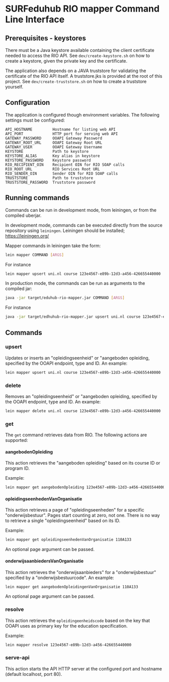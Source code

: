 # SURFeduhub RIO mapper Command Line Interface

## Prerequisites - keystores

There must be a Java keystore available containing the client
certificate needed to access the RIO API.  See
`dev/create-keystore.sh` on how to create a keystore, given the
private key and the certificate. 

The application also depends on a JAVA truststore for validating the
certificate of the RIO API itself.  A truststore.jks is provided at
the root of this project. See `dev/create-truststore.sh` on how
to create a truststore yourself.

## Configuration

The application is configured though environment variables. The
following settings must be configured:

```
API_HOSTNAME         Hostname for listing web API
API_PORT             HTTP port for serving web API
GATEWAY_PASSWORD     OOAPI Gateway Password
GATEWAY_ROOT_URL     OOAPI Gateway Root URL
GATEWAY_USER         OOAPI Gateway Username
KEYSTORE             Path to keystore
KEYSTORE_ALIAS       Key alias in keystore
KEYSTORE_PASSWORD    Keystore password
RIO_RECIPIENT_OIN    Recipient OIN for RIO SOAP calls
RIO_ROOT_URL         RIO Services Root URL
RIO_SENDER_OIN       Sender OIN for RIO SOAP calls
TRUSTSTORE           Path to truststore
TRUSTSTORE_PASSWORD  Truststore password
```

## Running commands

Commands can be run in development mode, from leiningen, or from the compiled uberjar.

In development mode, commands can be executed directly from the source repository using `leiningen`.  Leiningen should be installed; https://leiningen.org/

Mapper commands in leiningen take the form:

```sh
lein mapper COMMAND [ARGS]
```

For instance

```sh
lein mapper upsert uni.nl course 123e4567-e89b-12d3-a456-426655440000
```


In production mode, the commands can be run as arguments to the
compiled jar:

```sh
java -jar target/eduhub-rio-mapper.jar COMMAND [ARGS]
````

For instance

```sh
java -jar target/edhuhub-rio-mapper.jar upsert uni.nl course 123e4567-e89b-12d3-a456-426655440000
```

## Commands

### upsert

Updates or inserts an "opleidingseenheid" or "aangeboden opleiding,
specified by the OOAPI endpoint, type and ID.  An example:

```sh
lein mapper upsert uni.nl course 123e4567-e89b-12d3-a456-426655440000
```

### delete

Removes an "opleidingseenheid" or "aangeboden opleiding, specified by
the OOAPI endpoint, type and ID.  An example:

```sh
lein mapper delete uni.nl course 123e4567-e89b-12d3-a456-426655440000
```

### get

The `get` command retrieves data from RIO. The following actions are
supported:

#### aangebodenOpleiding

This action retrieves the "aangeboden opleiding" based on its course
ID or program ID.

Example:

```sh
lein mapper get aangebodenOpleiding 123e4567-e89b-12d3-a456-426655440000
```

#### opleidingseenhedenVanOrganisatie

This action retrieves a page of "opleidingseenheden" for a specific
"onderwijsbestuur". Pages start counting at zero, not one. There is no
way to retrieve a single "opleidingseenheid" based on its ID.

Example:

```sh
lein mapper get opleidingseenhedenVanOrganisatie 110A133
```

An optional page argument can be passed.

#### onderwijsaanbiedersVanOrganisatie

This action retrieves the "onderwijsaanbieders" for a
"onderwijsbestuur" specified by a "onderwijsbestuurcode".  An example:

```sh
lein mapper get aangebodenOpleidingenVanOrganisatie 110A133
```

An optional page argument can be passed.

### resolve

This action retrieves the `opleidingeenheidscode` based on the key that OOAPI uses as primary key for the education specification.

Example:

```sh
lein mapper resolve 123e4567-e89b-12d3-a456-426655440000
```

### serve-api

This action starts the API HTTP server at the configured port and
hostname (default localhost, port 80).

